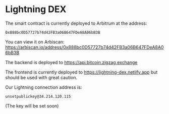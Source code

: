 # Lightning DEX

The smart contract is currently deployed to Arbitrum at the address: 

```
0x888bc0D57727b74d42FB3a06B647FDeA8A06bB3B
```

You can view it on Arbiscan: https://arbiscan.io/address/0x888bc0D57727b74d42FB3a06B647FDeA8A06bB3B

The backend is deployed to https://api.bitcoin.zigzag.exchange

The frontend is currently deployed to https://lightning-dex.netlify.app but should be used with great caution.  

Our Lightning connection address is: 

```
unsetpublickey@34.214.120.115
```

(The key will be set soon)
